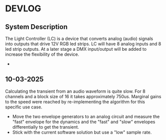 # DEVLOG

## System Description

The Light Controller (LC) is a device that converts analog (audio) signals into outputs that drive 12V RGB led strips.
LC will have 8 analog inputs and 8 led strip outputs. At a later stage a DMX input/output will be added to increase the
flexibility of the device.

-

## 10-03-2025

Calculating the transient from an audio waveform is quite slow.
For 8 channels and a block size of 16 it takes approximately 750us.
Marginal gains to the speed were reached by re-implementing the algorithm
for this specific use case.

- Move the two envelope generators to an analog circuit and measure the
  "fast" envelope for the dynamics and the "fast" and "slow" envelopes
  differentially to get the transient.
- Stick with the current software solution but use a "low" sample rate.

